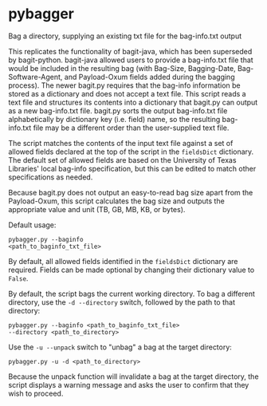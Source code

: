 # pybagger
Bag a directory, supplying an existing txt file for the bag-info.txt output

This replicates the functionality of bagit-java, which has been superseded by bagit-python. bagit-java allowed users to provide a bag-info.txt file that would be included in the resulting bag (with Bag-Size, Bagging-Date, Bag-Software-Agent, and Payload-Oxum fields added during the bagging process). The newer bagit.py requires that the bag-info information be stored as a dictionary and does not accept a text file. This script reads a text file and structures its contents into a dictionary that bagit.py can output as a new bag-info.txt file. bagit.py sorts the output bag-info.txt file alphabetically by dictionary key (i.e. field) name, so the resulting bag-info.txt file may be a different order than the user-supplied text file.

The script matches the contents of the input text file against a set of allowed fields declared at the top of the script in the <code>fieldsDict</code> dictionary. The default set of allowed fields are based on the University of Texas Libraries' local bag-info specification, but this can be edited to match other specifications as needed.

Because bagit.py does not output an easy-to-read bag size apart from the Payload-Oxum, this script calculates the bag size and outputs the appropriate value and unit (TB, GB, MB, KB, or bytes).

Default usage:

<code>pybagger.py --baginfo <path_to_baginfo_txt_file></code>

By default, all allowed fields identified in the <code>fieldsDict</code> dictionary are required. Fields can be made optional by changing their dictionary value to <code>False</code>.
  
By default, the script bags the current working directory. To bag a different directory, use the <code>-d --directory</code> switch, followed by the path to that directory:
 
<code>pybagger.py --baginfo <path_to_baginfo_txt_file> --directory <path_to_directory></code>

Use the <code>-u --unpack</code> switch to "unbag" a bag at the target directory:
  
  <code>pybagger.py -u -d <path_to_directory></code>
  
Because the unpack function will invalidate a bag at the target directory, the script displays a warning message and asks the user to confirm that they wish to proceed.
